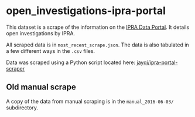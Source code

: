 # open_investigations-ipra-portal

This dataset is a scrape of the information on the [IPRA Data Portal](http://portal.iprachicago.org/). It details open investigations by IPRA. 

All scraped data is in `most_recent_scrape.json`. The data is also tabulated in a few different ways in the `.csv` files. 

Data was scraped using a Python script located here: [jayqi/ipra-portal-scraper](https://github.com/jayqi/ipra-portal-scraper)

## Old manual scrape

A copy of the data from manual scraping is in the `manual_2016-06-03/` subdirectory.